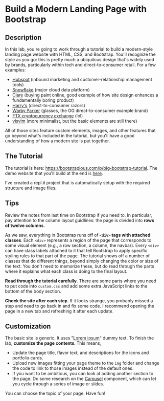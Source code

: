 # Build a Modern Landing Page with Bootstrap

## Description

In this lab, you're going to work through a tutorial to build a modern-style landing page website with HTML, CSS, and Bootstrap. You'll recognize the style as you go: this is pretty much a ubiquitous design that's widely used by brands, particularly within tech and direct-to-consumer retail. For a few examples:

- [Hubspot](https://www.hubspot.com/) (inbound marketing and customer-relationship management tools)
- [Snowflake](https://www.snowflake.com/en/) (major cloud data platform)
- [Clare](https://www.clare.com/) (buying paint online, good example of how site design enhances a fundamentally boring product)
- [Harry's](https://www.harrys.com/en/us) (direct-to-consumer razors)
- [Warby Parker](https://www.warbyparker.com/) (glasses, the OG direct-to-consumer example brand)
- [FTX cryptocurrency exchange](https://ftx.us/?fromIntl=true) (lol)
- [visvim](https://www.visvim.tv/) (more minimalist, but the basic elements are still there)

All of those sites feature custom elements, images, and other features that go beyond what's included in the tutorial, but you'll have a good understanding of how a modern site is put together.

## The Tutorial

The tutorial is here: https://bootstrapious.com/p/big-bootstrap-tutorial. The demo website that you'll build at the end is [here](https://demo.bootstrapious.com/bootstrap-101/).

I've created a repl.it project that is automatically setup with the required structure and image files.

## Tips

Review the notes from last time on Bootstrap if you need to. In particular, pay attention to the column layout guidlines: the page is divided into **rows of twelve columns**.

As we saw, everything in Bootstrap runs off of **`<div>` tags with attached classes**. Each `<div>` represents a region of the page that corresponds to some visual element (e.g., a row section, a column, the navbar). Every `<div>` can have class labels attached to it that tell Bootstrap to apply specific styling rules to that part of the page. The tutorial shows off a number of classes that do different things, beyond simply changing the color or size of the text. You don't need to memorize these, but do read through the parts where it explains what each class is doing to the final layout.

**Read through the tutorial carefully**. There are some parts where you need to put code into `custom.css` and add some extra JavaScript links to the bottom of the body section.

**Check the site after each step**. If it looks strange, you probably missed a step and need to go back in and fix some code. I recommend opening the page in a new tab and refreshing it after each update.

## Customization

The basic site is generic. It uses "[Lorem ipsum](https://en.wikipedia.org/wiki/Lorem_ipsum)" dummy text. To finish the lab, **customize the page contents**. This means,

- Update the page title, flavor text, and descriptions for the icons and portfolio cards.
- Upload new images fitting your page theme to the `img` folder and change the code to link to those images instead of the default ones.
- If you want to be ambitious, you can look at adding another section to the page. Do some research on the [Carousel](https://getbootstrap.com/docs/4.0/components/carousel/) component, which can let you cycle through a series of image or slides.

You can choose the topic of your page. Have fun!

